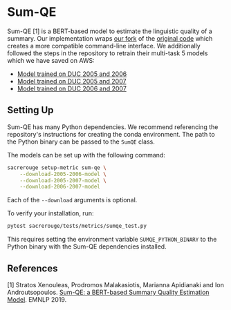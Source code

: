 # Sum-QE
Sum-QE [1] is a BERT-based model to estimate the linguistic quality of a summary.
Our implementation wraps [our fork](https://github.com/danieldeutsch/SumQE) of the [original code](https://github.com/nlpaueb/SumQE) which creates a more compatible command-line interface.
We additionally followed the steps in the repository to retrain their multi-task 5 models which we have saved on AWS:

- [Model trained on DUC 2005 and 2006](https://danieldeutsch.s3.amazonaws.com/sacrerouge/metrics/SumQE/models/multitask_5-duc2005_duc2006.npy)
- [Model trained on DUC 2005 and 2007](https://danieldeutsch.s3.amazonaws.com/sacrerouge/metrics/SumQE/models/multitask_5-duc2005_duc2007.npy)
- [Model trained on DUC 2006 and 2007](https://danieldeutsch.s3.amazonaws.com/sacrerouge/metrics/SumQE/models/multitask_5-duc2006_duc2007.npy)

## Setting Up
Sum-QE has many Python dependencies.
We recommend referencing the repository's instructions for creating the conda environment.
The path to the Python binary can be passed to the `SumQE` class.

The models can be set up with the following command:
```bash
sacrerouge setup-metric sum-qe \
    --download-2005-2006-model \
    --download-2005-2007-model \
    --download-2006-2007-model
```
Each of the `--download` arguments is optional.

To verify your installation, run:
```bash
pytest sacrerouge/tests/metrics/sumqe_test.py
```
This requires setting the environment variable `SUMQE_PYTHON_BINARY` to the Python binary with the Sum-QE dependencies installed.

## References
[1] Stratos Xenouleas, Prodromos Malakasiotis, Marianna Apidianaki and Ion Androutsopoulos. [Sum-QE: a BERT-based Summary Quality Estimation Model](https://arxiv.org/abs/1909.00578). EMNLP 2019.